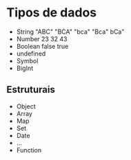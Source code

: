 # Tipos de dados

* String "ABC" "BCA" "bca" "Bca" bCa"
* Number 23 32 43
* Boolean false true
* undefined 
* Symbol
* BigInt

## Estruturais

* Object
* Array
* Map
* Set
* Date
* ...
* Function